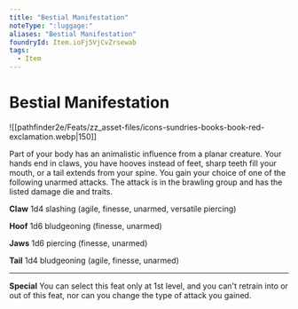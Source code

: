 ```yaml
---
title: "Bestial Manifestation"
noteType: ":luggage:"
aliases: "Bestial Manifestation"
foundryId: Item.ioFj5VjCvZrsewab
tags:
  - Item
---
```


# Bestial Manifestation
![[pathfinder2e/Feats/zz_asset-files/icons-sundries-books-book-red-exclamation.webp|150]]

Part of your body has an animalistic influence from a planar creature. Your hands end in claws, you have hooves instead of feet, sharp teeth fill your mouth, or a tail extends from your spine. You gain your choice of one of the following unarmed attacks. The attack is in the brawling group and has the listed damage die and traits.

**Claw** 1d4 slashing (agile, finesse, unarmed, versatile piercing)

**Hoof** 1d6 bludgeoning (finesse, unarmed)

**Jaws** 1d6 piercing (finesse, unarmed)

**Tail** 1d4 bludgeoning (agile, finesse, unarmed)

* * *

**Special** You can select this feat only at 1st level, and you can't retrain into or out of this feat, nor can you change the type of attack you gained.
